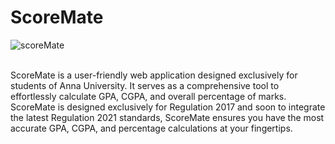 # ScoreMate

![scoreMate](https://github.com/Abhi-raam/ScoreMate/assets/99189749/74099ae1-9fdb-42b2-bf08-0f6b4fedf887)

<br/>
ScoreMate is a user-friendly web application designed exclusively for students of Anna University. It serves as a comprehensive tool to effortlessly calculate GPA, CGPA, and overall percentage of marks.
 ScoreMate is designed exclusively for Regulation 2017 and soon to integrate the latest Regulation 2021 standards, ScoreMate ensures you have the most accurate GPA, CGPA, and percentage calculations at your fingertips.
